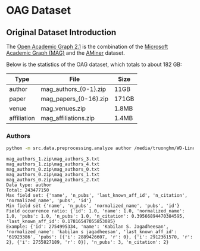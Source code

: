 # OAG Dataset

## Original Dataset Introduction

The [Open Academic Graph 2.1](https://www.aminer.cn/oag-2-1) is the combination of the [Microsoft Academic Graph (MAG)](https://academic.microsoft.com/) and the [AMiner](https://aminer.org/) dataset.

Below is the statistics of the OAG dataset, which totals to about 182 GB:

| Type        | File                  | Size  |
| ----------- | --------------------- | ----- |
| author      | mag_authors_{0-1}.zip | 11GB  |
| paper       | mag_papers_{0-16}.zip | 171GB |
| venue       | mag_venues.zip        | 1.8MB |
| affiliation | mag_affiliations.zip  | 1.4MB |


### Authors

```bash
python -m src.data.preprocessing.analyze author /media/truonghm/WD-Linux-1TB/OAG21_Dataset
```

```
mag_authors_1.zip\mag_authors_3.txt
mag_authors_1.zip\mag_authors_4.txt
mag_authors_0.zip\mag_authors_0.txt
mag_authors_0.zip\mag_authors_1.txt
mag_authors_0.zip\mag_authors_2.txt
Data type: author
Total: 243477150
Max field set: {'name', 'n_pubs', 'last_known_aff_id', 'n_citation', 'normalized_name', 'pubs', 'id'}
Min field set {'name', 'n_pubs', 'normalized_name', 'pubs', 'id'}
Field occurrence ratio: {'id': 1.0, 'name': 1.0, 'normalized_name': 1.0, 'pubs': 1.0, 'n_pubs': 1.0, 'n_citation': 0.39566894470384595, 'last_known_aff_id': 0.17816547055853085}
Example: {'id': 2754995334, 'name': 'Kabilan S. Jagadheesan', 'normalized_name': 'kabilan s jagadheesan', 'last_known_aff_id': '61923386', 'pubs': [{'i': 2889426607, 'r': 0}, {'i': 2912361570, 'r': 2}, {'i': 2755827189, 'r': 0}], 'n_pubs': 3, 'n_citation': 2}
```